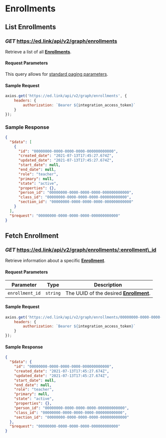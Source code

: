 # Enrollments

## List Enrollments

### *GET* https://ed.link/api/v2/graph/enrollments

Retrieve a list of all **[Enrollments](../models/external/enrollment)**.

#### Request Parameters

This query allows for [standard paging parameters](../../../guides/v2.0/paginated-requests).

#### Sample Request

```javascript
axios.get('https://ed.link/api/v2/graph/enrollments', {
	headers: {
		authorization: `Bearer ${integration_access_token}`
	}
});
```

### Sample Response

```json
{
  "$data": [
    {
      "id": "00000000-0000-0000-0000-000000000000",
      "created_date": "2021-07-13T17:45:27.674Z",
      "updated_date": "2021-07-13T17:45:27.674Z",
      "start_date": null,
      "end_date": null,
      "role": "teacher",
      "primary": null,
      "state": "active",
      "properties": {},
      "person_id": "00000000-0000-0000-0000-000000000000",
      "class_id": "00000000-0000-0000-0000-000000000000",
      "section_id": "00000000-0000-0000-0000-000000000000"
    }
  ],
  "$request": "00000000-0000-0000-0000-000000000000"
}
```

## Fetch Enrollment

### *GET* https://ed.link/api/v2/graph/enrollments/:enrollment\_id

Retrieve information about a specific **[Enrollment](../models/external/enrollment)**.

#### Request Parameters

| Parameter | Type | Description |
|---|---|---|
| `enrollment_id` | `string` | The UUID of the desired **[Enrollment](../models/external/enrollment)**. |

#### Sample Request

```javascript
axios.get('https://ed.link/api/v2/graph/enrollments/00000000-0000-0000-0000-000000000000', {
	headers: {
		authorization: `Bearer ${integration_access_token}`
	}
});
```

#### Sample Response

```json
{
  "$data": {
    "id": "00000000-0000-0000-0000-000000000000",
    "created_date": "2021-07-13T17:45:27.674Z",
    "updated_date": "2021-07-13T17:45:27.674Z",
    "start_date": null,
    "end_date": null,
    "role": "teacher",
    "primary": null,
    "state": "active",
    "properties": {},
    "person_id": "00000000-0000-0000-0000-000000000000",
    "class_id": "00000000-0000-0000-0000-000000000000",
    "section_id": "00000000-0000-0000-0000-000000000000"
  },
  "$request": "00000000-0000-0000-0000-000000000000"
}
```
